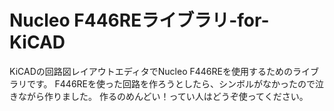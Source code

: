 # Nucleo F446REライブラリ-for-KiCAD
KiCADの回路図レイアウトエディタでNucleo F446REを使用するためのライブラリです。
F446REを使った回路を作ろうとしたら、シンボルがなかったので泣きながら作りました。
作るのめんどい！ってい人はどうぞ使ってください。
